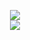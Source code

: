 <p align="center">
  <img src="http://wuh.blocksrey.com:5679/"/>
  <br/>
  <a href="http://wuh.blocksrey.com:5679/up"><img src="https://blocksrey.com/dokka/niku.gif"/></a>
</p>
